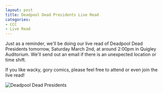 ```yaml
---
layout: post
title: Deadpool Dead Presidents Live Read
categories:
- CCC
- Live Read
---
```


Just as a reminder, we'll be doing our live read of Deadpool Dead Presidents tomorrow, Saturday March 2nd, at around 2:00pm in Quigley Auditorium.  We'll send out an email if there is an unexpected location or time shift.

If you like wacky, gory comics, please feel free to attend or even join the live read!

![Deadpool Dead Presidents](../../../../../../images/blog/deadpres.jpg)

